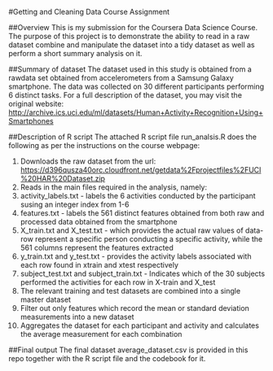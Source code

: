 #Getting and Cleaning Data Course Assignment

##Overview
This is my submission for the Coursera Data Science Course. The purpose of this project is to demonstrate the ability to read in a raw dataset combine and manipulate the dataset into a tidy dataset as well as perform a short summary analysis on it.

##Summary of dataset 
The dataset used in this study is obtained from a rawdata set obtained from accelerometers from a Samsung Galaxy smartphone.  The data was collected on 30 different participants performing 6 distinct tasks.  For a full description of the dataset, you may visit the original website: http://archive.ics.uci.edu/ml/datasets/Human+Activity+Recognition+Using+Smartphones

##Description of R script
The attached R script file run_analsis.R does the following as per the instructions on the course webpage:

1. Downloads the raw dataset from the url: https://d396qusza40orc.cloudfront.net/getdata%2Fprojectfiles%2FUCI%20HAR%20Dataset.zip
2. Reads in the main files required in the analysis, namely:
  1. activity_labels.txt - labels the 6 activities conducted by the participant susing an integer index from 1-6
  2. features.txt - labels the 561 distinct features obtained from both raw and processed data obtained from the smartphone 
  3. X_train.txt and X_test.txt - which provides the actual raw values of data- row represent a specific person conducting a specific activity, while the 561 columns represent the features extracted
  4. y_train.txt and y_test.txt - provides the activity labels associated with each row found in xtrain and xtest respectively
  5. subject_test.txt and subject_train.txt - Indicates which of the 30 subjects performed the activities for each row in X-train and X_test
3. The relevant training and test datasets are combined into a single master dataset
4. Filter out only features which record the mean or standard deviation measurements into a new dataset
5. Aggregates the dataset for each participant and activity and calculates the average measurement for each combination

##Final output
The final dataset average_dataset.csv is provided in this repo together with the R script file and the codebook for it.

